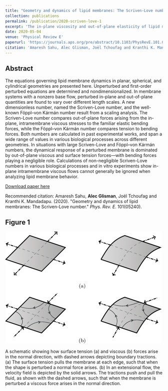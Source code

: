 ```yaml
---
title: "Geometry and dynamics of lipid membranes: The Scriven-Love number"
collection: publications
permalink: /publication/2020-scriven-love-1
excerpt: 'The in-plane viscosity and out-of-plane elasticity of lipid membranes leads to a new dimensionless number found to be critical to relaxation dynamics'
date: 2020-05-04
venue: 'Physical Review E'
paperurl: 'https://journals.aps.org/pre/abstract/10.1103/PhysRevE.101.052401'
citation: 'Amaresh Sahu, Alec Glisman, Joël Tchoufag and Kranthi K. Mandadapu. (2020). &quot;Geometry and dynamics of lipid membranes: The Scriven-Love number.&quot; <i>Phys. Rev. E</i>. 101(05240).'
---
```


Abstract
---
The equations governing lipid membrane dynamics in planar, spherical, and cylindrical geometries are presented here. Unperturbed and first-order perturbed equations are determined and nondimensionalized. In membrane systems with a nonzero base flow, perturbed in-plane and out-of-plane quantities are found to vary over different length scales. A new dimensionless number, named the Scriven-Love number, and the well-known Föppl–von Kármán number result from a scaling analysis. The Scriven-Love number compares out-of-plane forces arising from the in-plane, intramembrane viscous stresses to the familiar elastic bending forces, while the Föppl–von Kármán number compares tension to bending forces. Both numbers are calculated in past experimental works, and span a wide range of values in various biological processes across different geometries. In situations with large Scriven-Love and Föppl–von Kármán numbers, the dynamical response of a perturbed membrane is dominated by out-of-plane viscous and surface tension forces—with bending forces playing a negligible role. Calculations of non-negligible Scriven-Love numbers in various biological processes and in vitro experiments show in-plane intramembrane viscous flows cannot generally be ignored when analyzing lipid membrane behavior.

[Download paper here](http://alec-glisman.github.io/files/PhysRevE.101.052401.pdf)

Recommended citation: Amaresh Sahu, <b>Alec Glisman</b>, Joël Tchoufag and Kranthi K. Mandadapu. (2020). "Geometry and dynamics of lipid membranes: The Scriven-Love number." <i>Phys. Rev. E</i>. 101(05240).

Figure 1
---
![Figure 1](./../images/scriven-love-fig-1.png)

A schematic showing how surface tension (a) and viscous (b) forces arise in the normal direction, with dashed arrows depicting boundary tractions.
(a) The surface tension pulls the membrane at each edge, such that when the shape is perturbed a normal force arises.
(b) In an extensional flow, the velocity field is depicted by the solid arrows.
The tractions push and pull the fluid, as shown with the dashed arrows, such that when the membrane is perturbed a viscous force arises in the normal direction.
